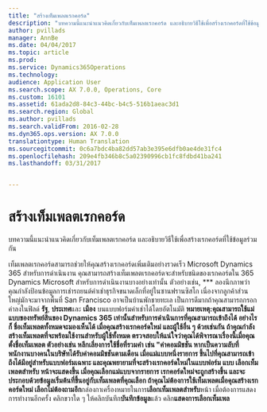 ```yaml
---
title: "สร้างเท็มเพลตเรกคอร์ด"
description: "บทความนี้แนะนำแนวคิดเกี่ยวกับเท็มเพลตเรกคอร์ด และอธิบายวิธีใช้เพื่อสร้างเรกคอร์ดที่ใช้ข้อมูลร่วมกัน"
author: pvillads
manager: AnnBe
ms.date: 04/04/2017
ms.topic: article
ms.prod: 
ms.service: Dynamics365Operations
ms.technology: 
audience: Application User
ms.search.scope: AX 7.0.0, Operations, Core
ms.custom: 16101
ms.assetid: 61ada2d8-84c3-44bc-b4c5-516b1aeac3d1
ms.search.region: Global
ms.author: pvillads
ms.search.validFrom: 2016-02-28
ms.dyn365.ops.version: AX 7.0.0
translationtype: Human Translation
ms.sourcegitcommit: 0c6a7bdc4ba82dd57ab3e395e6dfb0ae4de31fc4
ms.openlocfilehash: 209e4fb346b8c5a02390996cb1fc8fdbd41ba241
ms.lasthandoff: 03/31/2017


---
```


# <a name="create-record-templates"></a>สร้างเท็มเพลตเรกคอร์ด

บทความนี้แนะนำแนวคิดเกี่ยวกับเท็มเพลตเรกคอร์ด และอธิบายวิธีใช้เพื่อสร้างเรกคอร์ดที่ใช้ข้อมูลร่วมกัน

เท็มเพลตเรกคอร์ดสามารถช่วยให้คุณสร้างเรกคอร์ดเพิ่มเติมอย่างรวดเร็ว Microsoft Dynamics 365 สำหรับการดำเนินงาน คุณสามารถสร้างเท็มเพลตเรกคอร์ดจะสำหรับชนิดของเรกคอร์ดใน 365 Dynamics Microsoft สำหรับการดำเนินงานบางอย่างเท่านั้น ตัวอย่างเช่น, *** ลองนึกภาพว่า คุณกำลังป้อนข้อมูลการเช่ารถยนต์ค่าเช่าธุรกิจขนาดเล็กที่อยู่ในซานฟรานซิสโก เนื่องจากลูกค้าส่วนใหญ่มักจะมาจากพื้นที่ San Francisco อาจเป็นบ้านพักชายทะเล เป็นการดีมากถ้าคุณสามารถกรอกค่าลงในฟิลด์ **รัฐ**, **ประเทศ**และ **เมือง** บนแบบฟอร์มค่าเช่าได้โดยอัตโนมัติ **หมายเหตุ:**คุณสามารถใช้แม่แบบของทรัพย์สินของ Dynamics 365 เท่านั้นสำหรับการดำเนินการที่คุณสามารถเข้าถึงได้ อย่างไรก็ ชื่อเท็มเพลตทั้งหมดจะมองเห็นได้ เมื่อคุณสร้างเรกคอร์ดใหม่ และผู้ใช้อื่น ๆ ด้วยเช่นกัน ถ้าคุณกำลังสร้างเท็มเพลตที่จะพร้อมใช้งานสำหรับผู้ใช้ทั้งหมด ตรวจสอบให้แน่ใจว่าคุณได้พิจารณาเรื่องนี้เมื่อคุณตั้งชื่อเท็มเพลต ตัวอย่างเช่น หลีกเลี่ยงการใช้ชื่อที่รวมคำ เช่น "ค่าคอมมิชชัน หากเป็นความลับที่พนักงานบางคนในบริษัทได้รับค่าคอมมิชชันตามเดือน เมื่อแม่แบบหนึ่งรายการ ขึ้นไปที่คุณสามารถเข้าถึงได้มีอยู่สำหรับแบบฟอร์มเฉพาะ และคุณพยายามที่จะสร้างเรกคอร์ดใหม่ในแบบฟอร์ม แบบ **เลือกเท็มเพลตสำหรับ** หน้าจะแสดงขึ้น เมื่อคุณเลือกแม่แบบจากรายการ เรกคอร์ดใหม่จะถูกสร้างขึ้น และจะประกอบด้วยข้อมูลเริ่มต้นที่ขึ้นอยู่กับเท็มเพลตที่คุณเลือก ถ้าคุณไม่ต้องการใช้เท็มเพลตเมื่อคุณสร้างเรกคอร์ดใหม่ เลือก**ไม่ต้องถามอีก**กล่องกาเครื่องหมายในการ**เลือกเท็มเพลตสำหรับ**หน้า เมื่อต้องการแสดงการทำงานอีกครั้ง คลิกขวาใด ๆ ให้คลิกบันทึก**บันทึกข้อมูล**แล้ว คลิก**แสดงการเลือกเท็มเพล**


